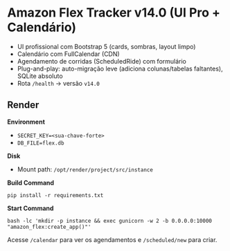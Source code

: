 # Amazon Flex Tracker v14.0 (UI Pro + Calendário)

- UI profissional com Bootstrap 5 (cards, sombras, layout limpo)
- Calendário com FullCalendar (CDN)
- Agendamento de corridas (ScheduledRide) com formulário
- Plug-and-play: auto-migração leve (adiciona colunas/tabelas faltantes), SQLite absoluto
- Rota `/health` → versão `v14.0`

## Render
**Environment**
- `SECRET_KEY=<sua-chave-forte>`
- `DB_FILE=flex.db`

**Disk**
- Mount path: `/opt/render/project/src/instance`

**Build Command**
```
pip install -r requirements.txt
```

**Start Command**
```
bash -lc 'mkdir -p instance && exec gunicorn -w 2 -b 0.0.0.0:10000 "amazon_flex:create_app()"'
```

Acesse `/calendar` para ver os agendamentos e `/scheduled/new` para criar.
